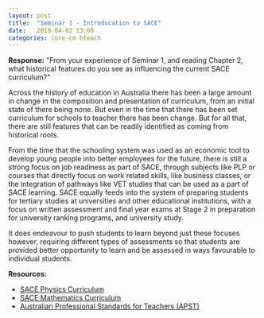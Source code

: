```yaml
---
layout: post
title:  "Seminar 1 - Introducation to SACE"
date:   2018-04-02 13:00
categories: core-cm bteach
---
```

**Response:** "From your experience of Seminar 1, and reading Chapter 2, what historical features do you see as influencing the current SACE curriculum?"

Across the history of education in Australia there has been a large amount in change in the composition and presentation of curriculum, from an initial state of there being none. But even in the time that there has been set curriculum for schools to teacher there has been change. But for all that, there are still features that can be readily identified as coming from historical roots.

From the time that the schooling system was used as an economic tool to develop young people into better employees for the future, there is still a strong focus on job readiness as part of SACE, through subjects like PLP or courses that directly focus on work related skills, like business classes, or the integration of pathways like VET studies that can be used as a part of SACE learning. SACE equally feeds into the system of preparing students for tertiary studies at universities and other educational institutions, with a focus on written assessment and final year exams at Stage 2 in preparation for university ranking programs, and university study.

It does endeavour to push students to learn beyond just these focuses however, requiring different types of assessments so that students are provided better opportunity to learn and be assessed in ways favourable to individual students.

**Resources:**
* [SACE Physics Curriculum](https://www.sace.sa.edu.au/web/physics)
* [SACE Mathematics Curriculum](https://www.sace.sa.edu.au/learning/learning-areas/mathematics)
* [Australian Professional Standards for Teachers (APST)](https://www.aitsl.edu.au/docs/default-source/apst-resources/australian_professional_standard_for_teachers_final.pdf)